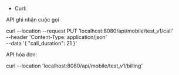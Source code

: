 * Curl:

API ghi nhận cuộc gọi

curl --location --request PUT 'localhost:8080/api/mobile/test_v1/call' \
--header 'Content-Type: application/json' \
--data '{
"call_duration": 21
}'


API hóa đơn:

curl --location 'localhost:8080/api/mobile/test_v1/billing'